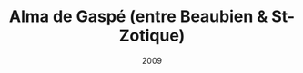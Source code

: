 ---
title: Alma de Gaspé (entre Beaubien & St-Zotique)
date: '2009'
type: ruelle_verte
district: rosemont
position: { lng: -73.60829025479876, lat: 45.53286249087651 }
image: ./12186352_899803196763600_6782395688896766395_o.jpg
credit: Arrondissement de Rosemont - La Petite-Patrie
creditlink: https://www.facebook.com/arrondissementRPP
---